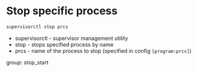 # Stop specific process

```bash
supervisorctl stop prcs
```

- supervisorctl - supervisor management utility
- stop - stops specified process by name
- prcs - name of the process to stop (specified in config ```[program:prcs]```)

group: stop_start
